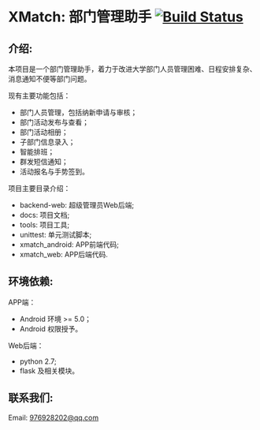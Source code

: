 # XMatch: 部门管理助手 [![Build Status](https://travis-ci.org/hip-hopTeam/XMatch.svg?branch=master)](https://travis-ci.org/hip-hopTeam/XMatch)

## 介绍: 

本项目是一个部门管理助手，着力于改进大学部门人员管理困难、日程安排复杂、消息通知不便等部门问题。

现有主要功能包括：
- 部门人员管理，包括纳新申请与审核；
- 部门活动发布与查看；
- 部门活动相册；
- 子部门信息录入；
- 智能排班；
- 群发短信通知；
- 活动报名与手势签到。

项目主要目录介绍：
- backend-web: 超级管理员Web后端;
- docs: 项目文档;
- tools: 项目工具;
- unittest: 单元测试脚本;
- xmatch_android: APP前端代码;
- xmatch_web: APP后端代码.

## 环境依赖: 

APP端：
- Android 环境 >= 5.0；
- Android 权限授予。

Web后端：
- python 2.7;
- flask 及相关模块。

## 联系我们: 

Email: 976928202@qq.com
